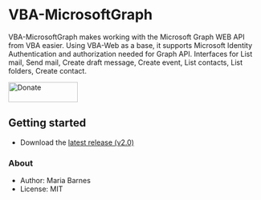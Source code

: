 # VBA-MicrosoftGraph
VBA-MicrosoftGraph makes working with the Microsoft Graph WEB API from VBA easier.  Using VBA-Web as a base, it supports Microsoft Identity Authentication and authorization needed for Graph API.  Interfaces for List mail, Send mail, Create draft message, Create event, List contacts, List folders, Create contact.

<a href="https://www.paypal.com/donate/?hosted_button_id=E4YQV7RBUKHAQ">
<img src="https://www.paypalobjects.com/en_US/i/btn/btn_donate_LG.gif" width="138" height="40" alt="Donate">
</a>

Getting started
---------------

- Download the [latest release (v2.0)](https://github.com/mbarnesatbbs/VBA-MicrosoftGraph/releases)

### About

- Author: Maria Barnes
- License: MIT
